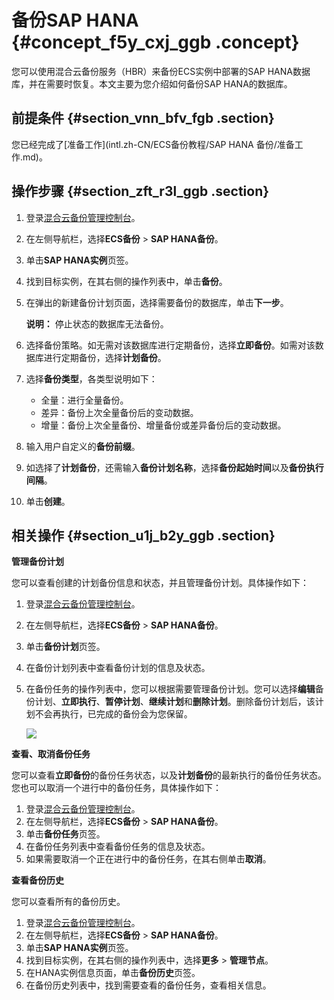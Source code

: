 # 备份SAP HANA {#concept_f5y_cxj_ggb .concept}

您可以使用混合云备份服务（HBR）来备份ECS实例中部署的SAP HANA数据库，并在需要时恢复。本文主要为您介绍如何备份SAP HANA的数据库。

## 前提条件 {#section_vnn_bfv_fgb .section}

您已经完成了[准备工作](intl.zh-CN/ECS备份教程/SAP HANA 备份/准备工作.md)。

## 操作步骤 {#section_zft_r3l_ggb .section}

1.  登录[混合云备份管理控制台](https://hbr.console.aliyun.com)。
2.  在左侧导航栏，选择**ECS备份** \> **SAP HANA备份**。
3.  单击**SAP HANA实例**页签。
4.  找到目标实例，在其右侧的操作列表中，单击**备份**。
5.  在弹出的新建备份计划页面，选择需要备份的数据库，单击**下一步**。

    **说明：** 停止状态的数据库无法备份。

6.  选择备份策略。如无需对该数据库进行定期备份，选择**立即备份**。如需对该数据库进行定期备份，选择**计划备份**。
7.  选择**备份类型**，各类型说明如下：
    -   全量：进行全量备份。
    -   差异：备份上次全量备份后的变动数据。
    -   增量：备份上次全量备份、增量备份或差异备份后的变动数据。
8.  输入用户自定义的**备份前缀**。
9.  如选择了**计划备份**，还需输入**备份计划名称**，选择**备份起始时间**以及**备份执行间隔**。
10. 单击**创建**。

## 相关操作 {#section_u1j_b2y_ggb .section}

**管理备份计划**

您可以查看创建的计划备份信息和状态，并且管理备份计划。具体操作如下：

1.  登录[混合云备份管理控制台](https://hbr.console.aliyun.com)。
2.  在左侧导航栏，选择**ECS备份** \> **SAP HANA备份**。
3.  单击**备份计划**页签。
4.  在备份计划列表中查看备份计划的信息及状态。
5.  在备份任务的操作列表中，您可以根据需要管理备份计划。您可以选择**编辑**备份计划、**立即执行**、**暂停计划**、**继续计划**和**删除计划**。删除备份计划后，该计划不会再执行，已完成的备份会为您保留。

    ![](http://static-aliyun-doc.oss-cn-hangzhou.aliyuncs.com/assets/img/83225/154916481535978_zh-CN.png)


**查看、取消备份任务**

您可以查看**立即备份**的备份任务状态，以及**计划备份**的最新执行的备份任务状态。您也可以取消一个进行中的备份任务，具体操作如下：

1.  登录[混合云备份管理控制台](https://hbr.console.aliyun.com)。
2.  在左侧导航栏，选择**ECS备份** \> **SAP HANA备份**。
3.  单击**备份任务**页签。
4.  在备份任务列表中查看备份任务的信息及状态。
5.  如果需要取消一个正在进行中的备份任务，在其右侧单击**取消**。

**查看备份历史**

您可以查看所有的备份历史。

1.  登录[混合云备份管理控制台](https://hbr.console.aliyun.com)。
2.  在左侧导航栏，选择**ECS备份** \> **SAP HANA备份**。
3.  单击**SAP HANA实例**页签。
4.  找到目标实例，在其右侧的操作列表中，选择**更多** \> **管理节点**。
5.  在HANA实例信息页面，单击**备份历史**页签。
6.  在备份历史列表中，找到需要查看的备份任务，查看相关信息。

